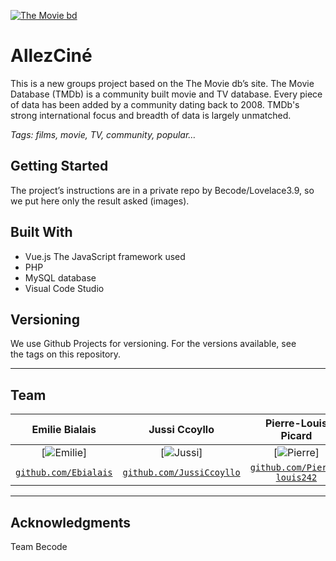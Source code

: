 <a href="https://www.themoviedb.org"><img src="https://www.themoviedb.org/assets/2/v4/logos/primary-green-d70eebe18a5eb5b166d5c1ef0796715b8d1a2cbc698f96d311d62f894ae87085.svg" title="The Movie db" alt="The Movie bd"></a>

# AllezCiné

This is a new groups project based on the The Movie db’s site. The Movie Database (TMDb) is a community built movie and TV database. Every piece of data has been added by a community dating back to 2008. TMDb's strong international focus and breadth of data is largely unmatched.

*Tags: films, movie, TV, community, popular…*

## Getting Started

The project’s instructions are in a private repo by Becode/Lovelace3.9, so we put here only the result asked (images).

## Built With
- Vue.js  The JavaScript framework used
- PHP
- MySQL  database
- Visual Code Studio

## Versioning
We use Github Projects for versioning. For the versions available, see the tags on this repository.

---

## Team


| Emilie Bialais | Jussi Ccoyllo | Pierre-Louis Picard |
| :---: |:---:| :---:|
| [![Emilie](https://avatars2.githubusercontent.com/u/46483146?s=200&v=4)]| [![Jussi](https://avatars1.githubusercontent.com/u/46483286?s=200&v=4)] | [![Pierre](https://avatars0.githubusercontent.com/u/46487566?s=200&v=4)] |
| <a href="https://github.com/Ebialais" target="_blank">`github.com/Ebialais`</a> | <a href="https://github.com/JussiCcoyllo" target="_blank">`github.com/JussiCcoyllo`</a> | <a href="https://github.com/Pierre-louis242" target="_blank">`github.com/Pierre-louis242`</a> |

---

## Acknowledgments

Team Becode
